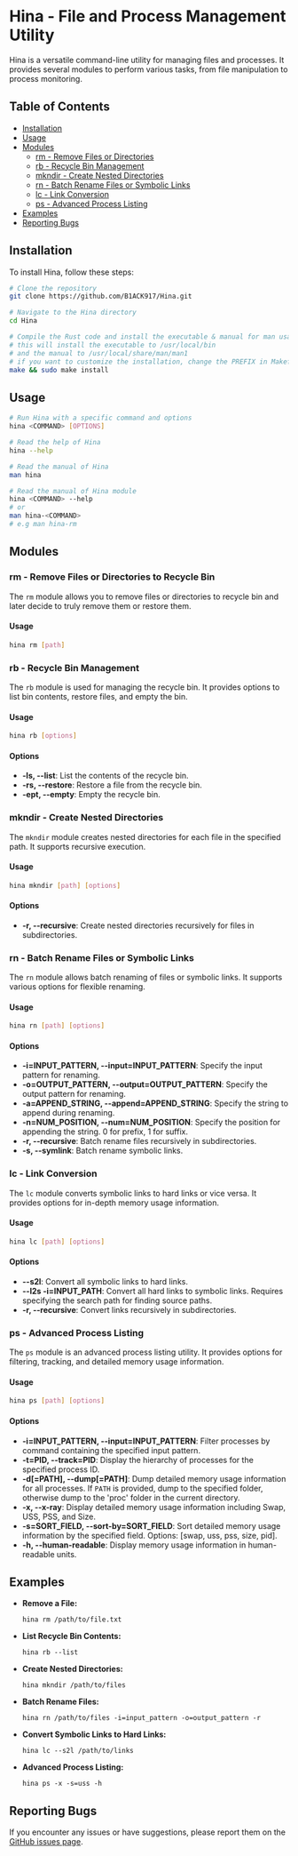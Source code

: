 # Hina - File and Process Management Utility

Hina is a versatile command-line utility for managing files and processes. It provides several modules to perform various tasks, from file manipulation to process monitoring.



## Table of Contents

- [Installation](#installation)
- [Usage](#usage)
- [Modules](#modules)
  - [rm - Remove Files or Directories](#rm---remove-files-or-directories-to-recycle-bin)
  - [rb - Recycle Bin Management](#rb---recycle-bin-management)
  - [mkndir - Create Nested Directories](#mkndir---create-nested-directories)
  - [rn - Batch Rename Files or Symbolic Links](#rn---batch-rename-files-or-symbolic-links)
  - [lc - Link Conversion](#lc---link-conversion)
  - [ps - Advanced Process Listing](#ps---advanced-process-listing)
- [Examples](#examples)
- [Reporting Bugs](#reporting-bugs)



## Installation

To install Hina, follow these steps:

```bash
# Clone the repository
git clone https://github.com/B1ACK917/Hina.git

# Navigate to the Hina directory
cd Hina

# Compile the Rust code and install the executable & manual for man usage
# this will install the executable to /usr/local/bin
# and the manual to /usr/local/share/man/man1
# if you want to customize the installation, change the PREFIX in Makefile
make && sudo make install
```



## Usage

``` bash
# Run Hina with a specific command and options
hina <COMMAND> [OPTIONS]

# Read the help of Hina
hina --help

# Read the manual of Hina
man hina

# Read the manual of Hina module
hina <COMMAND> --help
# or
man hina-<COMMAND>
# e.g man hina-rm
```



## Modules

### rm - Remove Files or Directories to Recycle Bin

The `rm` module allows you to remove files or directories to recycle bin and later decide to truly remove them or restore them.

#### Usage

```bash
hina rm [path]
```



### rb - Recycle Bin Management

The `rb` module is used for managing the recycle bin. It provides options to list bin contents, restore files, and empty the bin.

#### Usage

```bash
hina rb [options]
```

#### Options

- **-ls, --list**: List the contents of the recycle bin.
- **-rs, --restore**: Restore a file from the recycle bin.
- **-ept, --empty**: Empty the recycle bin.



### mkndir - Create Nested Directories

The `mkndir` module creates nested directories for each file in the specified path. It supports recursive execution.

#### Usage

```bash
hina mkndir [path] [options]
```

#### Options

- **-r, --recursive**: Create nested directories recursively for files in subdirectories.



### rn - Batch Rename Files or Symbolic Links

The `rn` module allows batch renaming of files or symbolic links. It supports various options for flexible renaming.

#### Usage

```bash
hina rn [path] [options]
```

#### Options

- **-i=INPUT_PATTERN, --input=INPUT_PATTERN**: Specify the input pattern for renaming.
- **-o=OUTPUT_PATTERN, --output=OUTPUT_PATTERN**: Specify the output pattern for renaming.
- **-a=APPEND_STRING, --append=APPEND_STRING**: Specify the string to append during renaming.
- **-n=NUM_POSITION, --num=NUM_POSITION**: Specify the position for appending the string. 0 for prefix, 1 for suffix.
- **-r, --recursive**: Batch rename files recursively in subdirectories.
- **-s, --symlink**: Batch rename symbolic links.



### lc - Link Conversion

The `lc` module converts symbolic links to hard links or vice versa. It provides options for in-depth memory usage information.

#### Usage

```bash
hina lc [path] [options]
```

#### Options

- **--s2l**: Convert all symbolic links to hard links.
- **--l2s -i=INPUT_PATH**: Convert all hard links to symbolic links. Requires specifying the search path for finding source paths.
- **-r, --recursive**: Convert links recursively in subdirectories.



### ps - Advanced Process Listing

The `ps` module is an advanced process listing utility. It provides options for filtering, tracking, and detailed memory usage information.

#### Usage

```bash
hina ps [path] [options]
```

#### Options

- **-i=INPUT_PATTERN, --input=INPUT_PATTERN**: Filter processes by command containing the specified input pattern.
- **-t=PID, --track=PID**: Display the hierarchy of processes for the specified process ID.
- **-d[=PATH], --dump[=PATH]**: Dump detailed memory usage information for all processes. If `PATH` is provided, dump to the specified folder, otherwise dump to the 'proc' folder in the current directory.
- **-x, --x-ray**: Display detailed memory usage information including Swap, USS, PSS, and Size.
- **-s=SORT_FIELD, --sort-by=SORT_FIELD**: Sort detailed memory usage information by the specified field. Options: [swap, uss, pss, size, pid].
- **-h, --human-readable**: Display memory usage information in human-readable units.



## Examples

- **Remove a File:**

  ```
  hina rm /path/to/file.txt
  ```
  
- **List Recycle Bin Contents:**

  ```
  hina rb --list
  ```
  
- **Create Nested Directories:**

  ```
  hina mkndir /path/to/files
  ```
  
- **Batch Rename Files:**

  ```
  hina rn /path/to/files -i=input_pattern -o=output_pattern -r
  ```
  
- **Convert Symbolic Links to Hard Links:**

  ```
  hina lc --s2l /path/to/links
  ```
  
- **Advanced Process Listing:**

  ```
  hina ps -x -s=uss -h
  ```



## Reporting Bugs

If you encounter any issues or have suggestions, please report them on the [GitHub issues page](https://github.com/B1ACK917/Hina/issues).
